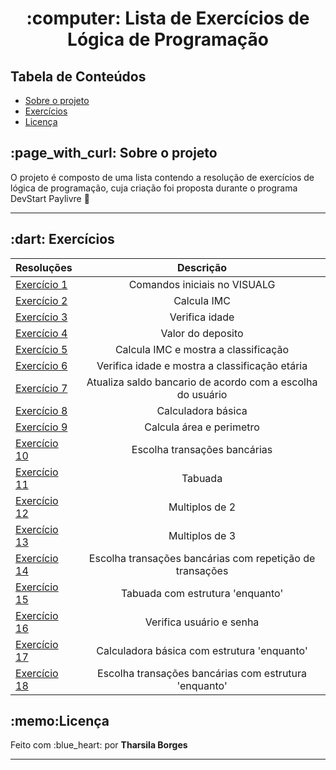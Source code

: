 <h1 align="center">:computer: Lista de Exercícios de Lógica de Programação</h1>
 
<h2>Tabela de Conteúdos</h2>
 <ul>
  <li><a href="#sobre-o-projeto">Sobre o projeto</a></li>
  <li><a href="#exercicios">Exercícios</a></li>
  <li><a href="#licença">Licença</a></li>
 </ul>
  
<h2 id="sobre-o-projeto">:page_with_curl: Sobre o projeto</h2>
<p>O projeto é composto de uma lista contendo a resolução de exercícios de lógica de programação, cuja criação foi proposta durante o programa DevStart Paylivre 🚀<p>
<hr>


<h2 id="exercicios">:dart: Exercícios</h2>

| Resoluções     | Descrição                           |
| :---------- | :----------------------------------: |
| [Exercício 1](./algoritmos/exercicio1.alg) | Comandos iniciais no VISUALG |
| [Exercício 2](./algoritmos/exercicio2.alg) | Calcula IMC |
| [Exercício 3](./algoritmos/exercicio3.alg) | Verifica idade |
| [Exercício 4](./algoritmos/exercicio4.alg) | Valor do deposito|
| [Exercício 5](./algoritmos/exercicio5.alg) | Calcula IMC e mostra a classificação |
| [Exercício 6](./algoritmos/exercicio6.alg) | Verifica idade e mostra a classificação etária |
| [Exercício 7](./algoritmos/exercicio7.alg) | Atualiza saldo bancario de acordo com a escolha do usuário |
| [Exercício 8](./algoritmos/exercicio8.alg) | Calculadora básica |
| [Exercício 9](./algoritmos/exercicio9.alg) | Calcula área e perimetro |
| [Exercício 10](./algoritmos/exercicio10.alg) | Escolha transações bancárias |
| [Exercício 11](./algoritmos/exercicio11.alg) | Tabuada |
| [Exercício 12](./algoritmos/exercicio12.alg) | Multiplos de 2 |
| [Exercício 13](./algoritmos/exercicio13.alg) | Multiplos de 3 |
| [Exercício 14](./algoritmos/exercicio14.alg) | Escolha transações bancárias com repetição de transações |
| [Exercício 15](./algoritmos/exercicio15.alg) | Tabuada com estrutura 'enquanto' |
| [Exercício 16](./algoritmos/exercicio16.alg) | Verifica usuário e senha|
| [Exercício 17](./algoritmos/exercicio17.alg) | Calculadora básica com estrutura 'enquanto' |
| [Exercício 18](./algoritmos/exercicio18.alg) | Escolha transações bancárias com estrutura 'enquanto' |
  

<h2 id="licença">:memo:Licença</h2>
<p> Feito com :blue_heart: por <strong>Tharsila Borges</strong></p>

<hr>
